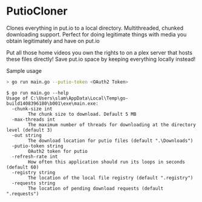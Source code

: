 # PutioCloner

Clones everything in put.io to a local directory. Multithreaded, chunked downloading support.
Perfect for doing legitimate things with media you obtain legitimately and have on put.io

Put all those home videos you own the rights to on a plex server that hosts these files directly!
Save put.io space by keeping everything locally instead!

Sample usage
```sh
> go run main.go --putio-token <OAuth2 Token>
```

```
$ go run main.go --help
Usage of C:\Users\slam\AppData\Local\Temp\go-build1408396180\b001\exe\main.exe:
  -chunk-size int
        The chunk size to download. Default 5 MB
  -max-threads int
        The maximum number of threads for downloading at the directory level (default 3)
  -out string
        The download location for putio files (default ".\Downloads")
  -putio-token string
        OAuth2 token for putio
  -refresh-rate int
        How often this application should run its loops in seconds (default 60)
  -registry string
        The location of the local file registry (default ".registry")
  -requests string
        The location of pending download requests (default ".requests")
```